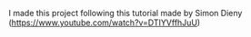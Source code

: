 I made this project following this tutorial made by Simon Dieny
(https://www.youtube.com/watch?v=DTIYVffhJuU)
